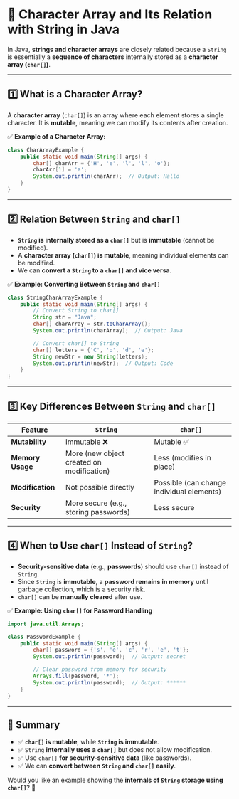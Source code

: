 # **📌 Character Array and Its Relation with String in Java**  

In Java, **strings and character arrays** are closely related because a `String` is essentially a **sequence of characters** internally stored as a **character array (`char[]`)**.  

---

## **1️⃣ What is a Character Array?**  
A **character array** (`char[]`) is an array where each element stores a single character. It is **mutable**, meaning we can modify its contents after creation.

✅ **Example of a Character Array:**
```java
class CharArrayExample {
    public static void main(String[] args) {
        char[] charArr = {'H', 'e', 'l', 'l', 'o'};
        charArr[1] = 'a';
        System.out.println(charArr);  // Output: Hallo
    }
}
```

---

## **2️⃣ Relation Between `String` and `char[]`**  
- **`String` is internally stored as a `char[]`** but is **immutable** (cannot be modified).  
- A **character array (`char[]`) is mutable**, meaning individual elements can be modified.  
- We can **convert a `String` to a `char[]` and vice versa**.  

✅ **Example: Converting Between `String` and `char[]`**  
```java
class StringCharArrayExample {
    public static void main(String[] args) {
        // Convert String to char[]
        String str = "Java";
        char[] charArray = str.toCharArray();
        System.out.println(charArray);  // Output: Java

        // Convert char[] to String
        char[] letters = {'C', 'o', 'd', 'e'};
        String newStr = new String(letters);
        System.out.println(newStr);  // Output: Code
    }
}
```

---

## **3️⃣ Key Differences Between `String` and `char[]`**
| Feature          | `String` | `char[]` |
|-----------------|---------|---------|
| **Mutability**  | Immutable ❌ | Mutable ✅ |
| **Memory Usage** | More (new object created on modification) | Less (modifies in place) |
| **Modification** | Not possible directly | Possible (can change individual elements) |
| **Security** | More secure (e.g., storing passwords) | Less secure |

---

## **4️⃣ When to Use `char[]` Instead of `String`?**
- **Security-sensitive data** (e.g., **passwords**) should use `char[]` instead of `String`.  
- Since `String` is **immutable**, a **password remains in memory** until garbage collection, which is a security risk.  
- `char[]` can be **manually cleared** after use.  

✅ **Example: Using `char[]` for Password Handling**  
```java
import java.util.Arrays;

class PasswordExample {
    public static void main(String[] args) {
        char[] password = {'s', 'e', 'c', 'r', 'e', 't'};
        System.out.println(password);  // Output: secret

        // Clear password from memory for security
        Arrays.fill(password, '*');
        System.out.println(password);  // Output: ******
    }
}
```

---

## **📌 Summary**
- ✅ **`char[]` is mutable**, while **`String` is immutable**.
- ✅ `String` **internally uses a `char[]`** but does not allow modification.
- ✅ Use `char[]` **for security-sensitive data** (like passwords).
- ✅ We can **convert between `String` and `char[]` easily**.

Would you like an example showing the **internals of `String` storage using `char[]`**? 🚀
